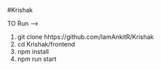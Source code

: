 #Krishak

TO Run -->

1. git clone hhtps://github.com/IamAnkitR/Krishak
2. cd Krishak/frontend
3. npm install
4. npm run start
